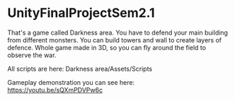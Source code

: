 # UnityFinalProjectSem2.1

That's a game called Darkness area. You have to defend your main building from different monsters. You can build towers and wall to create layers of defence. Whole game made in 3D, so you can fly around the field to observe the war.

All scripts are here: Darkness area/Assets/Scripts

Gameplay demonstration you can see here: https://youtu.be/sQXmPDVPw6c

